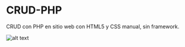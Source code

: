 # CRUD-PHP
CRUD con PHP en sitio web con HTML5 y CSS manual, sin framework. 

![alt text](https://user-images.githubusercontent.com/42826452/99223454-25617680-27aa-11eb-9c86-137ec828826c.png)
